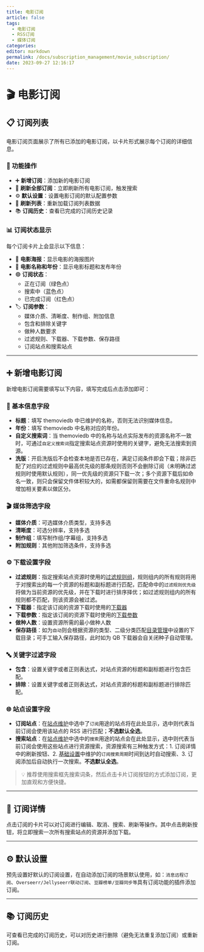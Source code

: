 ```yaml
---
title: 电影订阅
article: false
tags: 
  - 电影订阅
  - RSS订阅
  - 媒体订阅
categories: 
editor: markdown
permalink: /docs/subscription_management/movie_subscription/
date: 2023-09-27 12:16:17
---
```


# 🎬 电影订阅

## 📋 订阅列表

电影订阅页面展示了所有已添加的电影订阅，以卡片形式展示每个订阅的详细信息。

### 🎯 功能操作

- ➕ **新增订阅**：添加新的电影订阅
- 🔄 **刷新全部订阅**：立即刷新所有电影订阅，触发搜索
- ⚙️ **默认设置**：设置电影订阅的默认配置参数
- 🔄 **刷新列表**：重新加载订阅列表数据
- 📚 **订阅历史**：查看已完成的订阅历史记录

### 📊 订阅状态显示

每个订阅卡片上会显示以下信息：

- 🎥 **电影海报**：显示电影的海报图片
- 📝 **电影名称和年份**：显示电影标题和发布年份
- 🟢 **订阅状态**：
  - 正在订阅（绿色点）
  - 搜索中（蓝色点）
  - 已完成订阅（红色点）
- 🏷️ **订阅参数**：
  - 媒体介质、清晰度、制作组、附加信息
  - 包含和排除关键字
  - 做种人数要求
  - 过滤规则、下载器、下载参数、保存路径
  - 订阅站点和搜索站点

---

## ➕ 新增电影订阅

新增电影订阅需要填写以下内容，填写完成后点击添加即可：


### 📝 基本信息字段

- **标题**：填写 themoviedb 中已维护的名称，否则无法识别媒体信息。
- **年份**：填写 themoviedb 中名称对应的年份。
- **自定义搜索词**：当 themoviedb 中的名称与站点实际发布的资源名称不一致时，可通过`自定义搜索词`指定搜索站点资源时使用的关键字，避免无法搜索到资源。
- **洗版**：开启洗版后不会检查本地是否已存在，满足订阅条件即会下载；除非匹配了对应的过滤规则中最高优先级的那条规则否则不会删除订阅（未明确过滤规则时使用默认规则），同一优先级的资源只下载一次；多个资源下载后如命名一致，则只会保留文件体积较大的，如需都保留则需要在文件重命名规则中增加相关要素以做区分。

### 🎬 媒体筛选字段

- **媒体介质**：可选媒体介质类型，支持多选
- **清晰度**：可选分辨率，支持多选
- **制作组**：填写制作组/字幕组，支持多选
- **附加规则**：其他附加筛选条件，支持多选

### ⚙️ 下载设置字段

- **过滤规则**：指定搜索站点资源时使用的[过滤规则组](/docs/system_settings/filter_rules/)，规则组内的所有规则将用于对搜索出的每一个资源的标题和副标题进行匹配，匹配命中的`过滤规则优先级`将做为当前资源的优先级，并在下载时进行排序择优；如过滤规则组内的所有规则都不匹配，则该资源会被过滤。
- **下载器**：指定该订阅的资源下载时使用的[下载器](/docs/download_management/downloader_management/)
- **下载参数**：指定该订阅的资源下载时使用的[下载参数](/docs/download_management/download_parameters/)
- **做种人数**：设置资源所需的最小做种人数
- **保存路径**：如为`自动`则会根据资源的类型、二级分类匹配[目录管理](/docs/directory_management/directory_management/)中设置的下载目录；可手工输入保存路径，此时如为 QB 下载器会自关闭种子自动管理。

### 🔤 关键字过滤字段

- **包含**：设置关键字或者正则表达式，对站点资源的标题和副标题进行包含匹配。
- **排除**：设置关键字或者正则表达式，对站点资源的标题和副标题进行排除匹配。

### 🌐 站点设置字段

- **订阅站点**：在[站点维护](/docs/sites/site/)中选中了`订阅`用途的站点将在此处显示，选中则代表当前订阅会使用该站点的 RSS 进行匹配；**不选默认全选**。
- **搜索站点**：在[站点维护](/docs/sites/site/)中选中的`搜索`用途的站点会在此处显示，选中则代表当前订阅会使用这些站点进行资源搜索，资源搜索有三种触发方式：1. 订阅详情中的刷新按钮、2. [基础设置](/docs/setting/base/#订阅搜索周期)中维护的`订阅搜索周期`时间到达时自动搜索、3. 订阅添加后自动执行一次搜索。**不选默认全选**。

> 💡 推荐使用搜索框先搜索词条，然后点击卡片订阅按钮的方式添加订阅，更加直观和方便快捷。

---

## 🔧 订阅详情

点击订阅的卡片可以对订阅进行编辑、取消、搜索、刷新等操作。其中点击刷新按钮，将立即搜索一次所有搜索站点的资源并添加下载。

---

## ⚙️ 默认设置

预先设置好默认的订阅设置，在自动添加订阅的场景默认使用，如：`消息远程订阅`、`Overseerr/Jellyseerr联动订阅`、`豆瓣榜单/豆瓣同步等`具有订阅功能的插件添加订阅。


---

## 📚 订阅历史

可查看已完成的订阅历史，可以对历史进行删除（避免无法重复添加订阅）或重新订阅。
